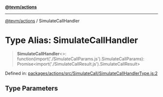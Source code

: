 [**@tevm/actions**](../README.md)

***

[@tevm/actions](../globals.md) / SimulateCallHandler

# Type Alias: SimulateCallHandler

> **SimulateCallHandler**\<\>: function(import('./SimulateCallParams.js').SimulateCallParams): Promise\<import('./SimulateCallResult.js').SimulateCallResult\>

Defined in: [packages/actions/src/SimulateCall/SimulateCallHandlerType.js:2](https://github.com/evmts/tevm-monorepo/blob/main/packages/actions/src/SimulateCall/SimulateCallHandlerType.js#L2)

## Type Parameters
